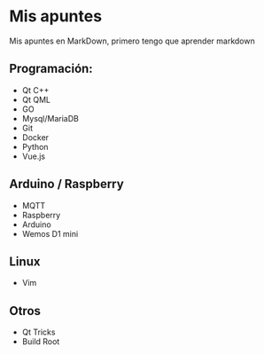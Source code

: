 # Mis apuntes
Mis apuntes en MarkDown, primero tengo que aprender markdown

## Programación:
- Qt C++
- Qt QML
- GO
- Mysql/MariaDB
- Git
- Docker
- Python
- Vue.js

## Arduino / Raspberry
- MQTT
- Raspberry
- Arduino
- Wemos D1 mini

## Linux
- Vim

## Otros
- Qt Tricks
- Build Root

